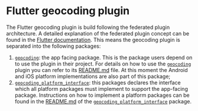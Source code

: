 # Flutter geocoding plugin

The Flutter geocoding plugin is build following the federated plugin architecture. A detailed explanation of the federated plugin concept can be found in the [Flutter documentation](https://flutter.dev/docs/development/packages-and-plugins/developing-packages#federated-plugins). This means the geocoding plugin is separated into the following packages:

1. [`geocoding`][1]: the app facing package. This is the package users depend on to use the plugin in their project. For details on how to use the [`geocoding`][1] plugin you can refer to its [README.md][2] file. At this moment the Android and iOS platform implementations are also part of this package;
3. [`geocoding_platform_interface`][3]: this packages declares the interface which all platform packages must implement to support the app-facing package. Instructions on how to implement a platform packages can be found in the [README.md][4] of the [`geocoding_platform_interface`][3] package.

[1]: ./geocoding
[2]: ./geocoding/README.md
[3]: ./geocoding_platform_interface
[4]: ./geocoding_platform_interface/README.md